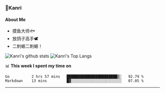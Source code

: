 ### 🌱Kanri
#### About Me
- 摸鱼大师🐟
- 放鸽子高手🕊
- 二刺螈二刺螈！

![Kanri's github stats](https://github-readme-stats.vercel.app/api?username=Yiwen-Chan&show_icons=true&theme=vue&line_height=20)
![Kanri's Top Langs](https://github-readme-stats.vercel.app/api/top-langs/?username=Yiwen-Chan&layout=compact&theme=vue&card_width=270)

📊 **This week I spent my time on**
<!--START_SECTION:waka-->
```text
Go          2 hrs 57 mins   ███████████████████████▒░   92.79 % 
Markdown    13 mins         █▓░░░░░░░░░░░░░░░░░░░░░░░   07.05 % 
```
<!--END_SECTION:waka-->

***

